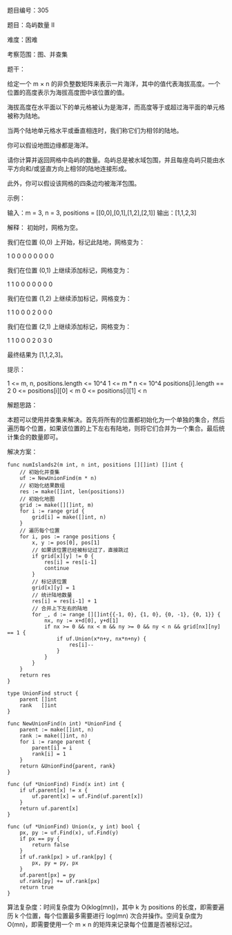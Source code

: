 题目编号：305

题目：岛屿数量 II

难度：困难

考察范围：图、并查集

题干：

给定一个 m × n 的非负整数矩阵来表示一片海洋，其中的值代表海拔高度。一个位置的高度表示为海拔高度图中该位置的值。

海拔高度在水平面以下的单元格被认为是海洋，而高度等于或超过海平面的单元格被称为陆地。

当两个陆地单元格水平或垂直相连时，我们称它们为相邻的陆地。

你可以假设地图边缘都是海洋。

请你计算并返回网格中岛屿的数量。岛屿总是被水域包围，并且每座岛屿只能由水平方向和/或竖直方向上相邻的陆地连接形成。

此外，你可以假设该网格的四条边均被海洋包围。

示例：

输入：m = 3, n = 3, positions = [[0,0],[0,1],[1,2],[2,1]]
输出：[1,1,2,3]

解释：
初始时，网格为空。

我们在位置 (0,0) 上开始，标记此陆地，网格变为：

1 0 0
0 0 0
0 0 0

我们在位置 (0,1) 上继续添加标记，网格变为：

1 1 0
0 0 0
0 0 0

我们在位置 (1,2) 上继续添加标记，网格变为：

1 1 0
0 0 2
0 0 0

我们在位置 (2,1) 上继续添加标记，网格变为：

1 1 0
0 0 2
0 3 0

最终结果为 [1,1,2,3]。

提示：

1 <= m, n, positions.length <= 10^4
1 <= m * n <= 10^4
positions[i].length == 2
0 <= positions[i][0] < m
0 <= positions[i][1] < n

解题思路：

本题可以使用并查集来解决。首先将所有的位置都初始化为一个单独的集合，然后遍历每个位置，如果该位置的上下左右有陆地，则将它们合并为一个集合。最后统计集合的数量即可。

解决方案：

```
func numIslands2(m int, n int, positions [][]int) []int {
    // 初始化并查集
    uf := NewUnionFind(m * n)
    // 初始化结果数组
    res := make([]int, len(positions))
    // 初始化地图
    grid := make([][]int, m)
    for i := range grid {
        grid[i] = make([]int, n)
    }
    // 遍历每个位置
    for i, pos := range positions {
        x, y := pos[0], pos[1]
        // 如果该位置已经被标记过了，直接跳过
        if grid[x][y] != 0 {
            res[i] = res[i-1]
            continue
        }
        // 标记该位置
        grid[x][y] = 1
        // 统计陆地数量
        res[i] = res[i-1] + 1
        // 合并上下左右的陆地
        for _, d := range [][]int{{-1, 0}, {1, 0}, {0, -1}, {0, 1}} {
            nx, ny := x+d[0], y+d[1]
            if nx >= 0 && nx < m && ny >= 0 && ny < n && grid[nx][ny] == 1 {
                if uf.Union(x*n+y, nx*n+ny) {
                    res[i]--
                }
            }
        }
    }
    return res
}

type UnionFind struct {
    parent []int
    rank   []int
}

func NewUnionFind(n int) *UnionFind {
    parent := make([]int, n)
    rank := make([]int, n)
    for i := range parent {
        parent[i] = i
        rank[i] = 1
    }
    return &UnionFind{parent, rank}
}

func (uf *UnionFind) Find(x int) int {
    if uf.parent[x] != x {
        uf.parent[x] = uf.Find(uf.parent[x])
    }
    return uf.parent[x]
}

func (uf *UnionFind) Union(x, y int) bool {
    px, py := uf.Find(x), uf.Find(y)
    if px == py {
        return false
    }
    if uf.rank[px] > uf.rank[py] {
        px, py = py, px
    }
    uf.parent[px] = py
    uf.rank[py] += uf.rank[px]
    return true
}
```

算法复杂度：时间复杂度为 O(klog(mn))，其中 k 为 positions 的长度，即需要遍历 k 个位置，每个位置最多需要进行 log(mn) 次合并操作。空间复杂度为 O(mn)，即需要使用一个 m × n 的矩阵来记录每个位置是否被标记过。